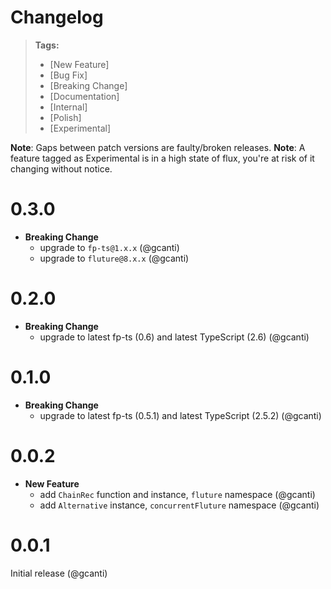 # Changelog

> **Tags:**
>
> * [New Feature]
> * [Bug Fix]
> * [Breaking Change]
> * [Documentation]
> * [Internal]
> * [Polish]
> * [Experimental]

**Note**: Gaps between patch versions are faulty/broken releases. **Note**: A feature tagged as Experimental is in a
high state of flux, you're at risk of it changing without notice.

# 0.3.0

* **Breaking Change**
  * upgrade to `fp-ts@1.x.x` (@gcanti)
  * upgrade to `fluture@8.x.x` (@gcanti)

# 0.2.0

* **Breaking Change**
  * upgrade to latest fp-ts (0.6) and latest TypeScript (2.6) (@gcanti)

# 0.1.0

* **Breaking Change**
  * upgrade to latest fp-ts (0.5.1) and latest TypeScript (2.5.2) (@gcanti)

# 0.0.2

* **New Feature**
  * add `ChainRec` function and instance, `fluture` namespace (@gcanti)
  * add `Alternative` instance, `concurrentFluture` namespace (@gcanti)

# 0.0.1

Initial release (@gcanti)
